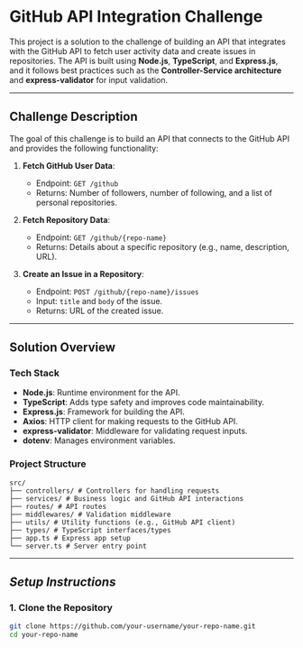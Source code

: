 # GitHub API Integration Challenge

This project is a solution to the challenge of building an API that integrates with the GitHub API to fetch user activity data and create issues in repositories. The API is built using **Node.js**, **TypeScript**, and **Express.js**, and it follows best practices such as the **Controller-Service architecture** and **express-validator** for input validation.

---

## **Challenge Description**

The goal of this challenge is to build an API that connects to the GitHub API and provides the following functionality:

1. **Fetch GitHub User Data**:
   - Endpoint: `GET /github`
   - Returns: Number of followers, number of following, and a list of personal repositories.

2. **Fetch Repository Data**:
   - Endpoint: `GET /github/{repo-name}`
   - Returns: Details about a specific repository (e.g., name, description, URL).

3. **Create an Issue in a Repository**:
   - Endpoint: `POST /github/{repo-name}/issues`
   - Input: `title` and `body` of the issue.
   - Returns: URL of the created issue.

---

## **Solution Overview**

### **Tech Stack**
- **Node.js**: Runtime environment for the API.
- **TypeScript**: Adds type safety and improves code maintainability.
- **Express.js**: Framework for building the API.
- **Axios**: HTTP client for making requests to the GitHub API.
- **express-validator**: Middleware for validating request inputs.
- **dotenv**: Manages environment variables.

### **Project Structure**
```
src/
├── controllers/ # Controllers for handling requests
├── services/ # Business logic and GitHub API interactions
├── routes/ # API routes
├── middlewares/ # Validation middleware
├── utils/ # Utility functions (e.g., GitHub API client)
├── types/ # TypeScript interfaces/types
├── app.ts # Express app setup
└── server.ts # Server entry point
```

---

## *Setup Instructions*

### **1. Clone the Repository**
```bash
git clone https://github.com/your-username/your-repo-name.git
cd your-repo-name